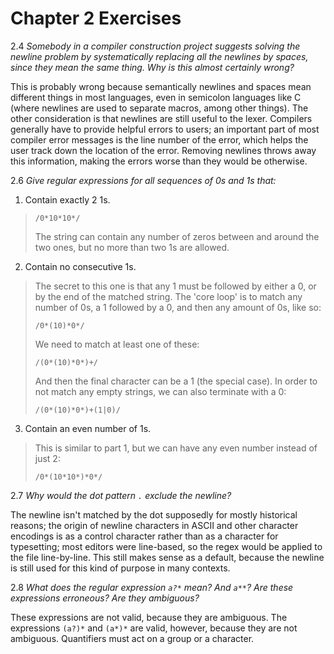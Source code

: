 # Chapter 2 Exercises

2.4 *Somebody in a compiler construction project suggests solving the newline problem by systematically replacing all the newlines by spaces, since they mean the same thing. Why is this almost certainly wrong?*

This is probably wrong because semantically newlines and spaces mean different things in most languages, even in semicolon languages like C (where newlines are used to separate macros, among other things). The other consideration is that newlines are still useful to the lexer. Compilers generally have to provide helpful errors to users; an important part of most compiler error messages is the line number of the error, which helps the user track down the location of the error. Removing newlines throws away this information, making the errors worse than they would be otherwise.

2.6 *Give regular expressions for all sequences of 0s and 1s that:*

1. Contain exactly 2 1s.

>`/0*10*10*/`
>
> The string can contain any number of zeros between and around the two ones, but no more than two 1s are allowed.

2. Contain no consecutive 1s.

> The secret to this one is that any 1 must be followed by either a 0, or by the end of the matched string. The 'core loop' is to match any number of 0s, a 1 followed by a 0, and then any amount of 0s, like so:
>
> `/0*(10)*0*/`
> 
> We need to match at least one of these:
> 
> `/(0*(10)*0*)+/`
> 
> And then the final character can be a 1 (the special case). In order to not match any empty strings, we can also terminate with a 0:
> 
> `/(0*(10)*0*)+(1|0)/`

3. Contain an even number of 1s.

> This is similar to part 1, but we can have any even number instead of just 2:
> 
> `/0*(10*10*)*0*/`

2.7 *Why would the dot pattern `.` exclude the newline?*

The newline isn't matched by the dot supposedly for mostly historical reasons; the origin of newline characters in ASCII and other character encodings is as a control character rather than as a character for typesetting; most editors were line-based, so the regex would be applied to the file line-by-line. This still makes sense as a default, because the newline is still used for this kind of purpose in many contexts. 

2.8 *What does the regular expression `a?*` mean? And `a**`? Are these expressions erroneous? Are they ambiguous?*

These expressions are not valid, because they are ambiguous. The expressions `(a?)*` and `(a*)*` are valid, however, because they are not ambiguous. Quantifiers must act on a group or a character.